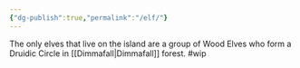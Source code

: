 ```yaml
---
{"dg-publish":true,"permalink":"/elf/"}
---
```


The only elves that live on the island are a group of Wood Elves who form a Druidic Circle in [[Dimmafall\|Dimmafall]] forest.
#wip 